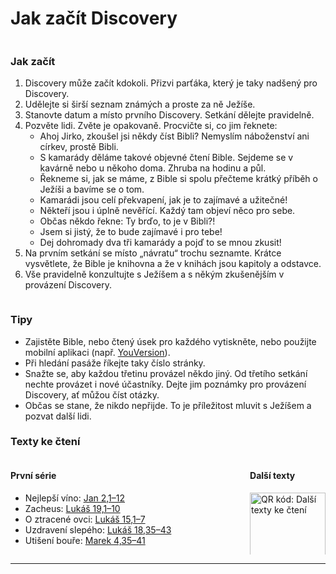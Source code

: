 <script>
  document.querySelector('.md-content').id = "discovery-2nd-page";
</script>

# Jak začít Discovery

<div class="column-wrapper" markdown>
<div class="column" markdown>

### Jak začít
1. Discovery může začít kdokoli. Přizvi parťáka, který je taky nadšený pro Discovery.
2. Udělejte si širší seznam známých a proste za ně Ježíše.
3. Stanovte datum a místo prvního Discovery. Setkání dělejte pravidelně.
4. Pozvěte lidi. Zvěte je opakovaně. Procvičte si, co jim řeknete:
    - Ahoj Jirko, zkoušel jsi někdy číst Bibli? Nemyslím náboženství ani církev, prostě Bibli.
    - S kamarády děláme takové objevné čtení Bible. Sejdeme se v kavárně nebo u někoho doma. Zhruba na hodinu a půl.
    - Řekneme si, jak se máme, z Bible si spolu přečteme krátký příběh o Ježíši a bavíme se o tom.
    - Kamarádi jsou celí překvapení, jak je to zajímavé a užitečné!
    - Někteří jsou i úplně nevěřící. Každý tam objeví něco pro sebe.
    - Občas někdo řekne: Ty brďo, to je v Bibli?!
    - Jsem si jistý, že to bude zajímavé i pro tebe!
    - Dej dohromady dva tři kamarády a pojď to se mnou zkusit!
5. Na prvním setkání se místo „návratu“ trochu seznamte. Krátce vysvětlete, že Bible je knihovna a že v knihách jsou kapitoly a odstavce.
6. Vše pravidelně konzultujte s Ježíšem a s někým zkušenějším v provázení Discovery.

</div>
<div class="column" markdown>

### Tipy
- Zajistěte Bible, nebo čtený úsek pro každého vytiskněte, nebo použijte mobilní aplikaci (např. [YouVersion](https://www.bible.com/app)).
- Při hledání pasáže říkejte taky číslo stránky.
- Snažte se, aby každou třetinu provázel někdo jiný. Od třetího setkání nechte provázet i nové účastníky. Dejte jim poznámky pro provázení Discovery, ať můžou číst otázky.
- Občas se stane, že nikdo nepřijde. To je příležitost mluvit s Ježíšem a pozvat další lidi.


### Texty ke čtení

<div style="display: flex; justify-content: space-between;" markdown>
<div style="flex-basis: 70%;" markdown>

#### První série

- Nejlepší víno: [Jan 2,1–12](https://www.bible.com/bible/15/JHN.2.1-12)
- Zacheus: [Lukáš 19,1–10](https://www.bible.com/bible/15/LUK.19.1-10)
- O ztracené ovci: [Lukáš 15,1–7](https://www.bible.com/bible/15/LUK.15.1-7)
- Uzdravení slepého: [Lukáš 18,35–43](https://www.bible.com/bible/15/LUK.18.35-43)
- Utišení bouře: [Marek 4,35–41](https://www.bible.com/bible/15/MRK.4.35-41)

</div>
<div markdown style="flex-basis: 24%;">

#### Další texty
<img src="/images/qr-code-dbs-texty.png" alt="QR kód: Další texty ke čtení" style="width:100%;margin-top:0;"/>
<span style="font-size: 70%;">discoverybible.cz</span>

</div>
</div>

</div>
</div>

<div class="paticka-wide" markdown>
<hr>
<p class="print-only" style="margin-top: -1em;"></p>
</div>

